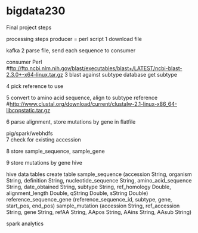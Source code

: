 # bigdata230

Final project steps

processing steps
producer = perl script
1 download file

kafka
2 parse file, send each sequence to consumer

consumer
Perl
#ftp://ftp.ncbi.nlm.nih.gov/blast/executables/blast+/LATEST/ncbi-blast-2.3.0+-x64-linux.tar.gz
3 blast against subtype database
	get subtype

4 pick reference to use

5 convert to amino acid sequence, align to subtype reference
#http://www.clustal.org/download/current/clustalw-2.1-linux-x86_64-libcppstatic.tar.gz

6 parse alignment, store mutations by gene in flatfile
	

pig/spark/webhdfs	
7 check for existing accession

8 store sample_sequence, sample_gene	
	
9 store mutations by gene
	hive
	

hive data tables
create table sample_sequence (accession String, 
							  organism String,
							  definition String,
							  nucleotide_sequence String, 
							  amino_acid_sequence String, 
							  date_obtained String,
							  subtype String,
							  ref_homology Double,
							  alignment_length Double,
                              qString Double,
							  sString Double)
reference_sequence_gene (reference_sequence_id, subtype, gene, start_pos, end_pos)
sample_mutation (accession String, ref_accession String, gene String, refAA String, AApos String, AAins String, AAsub String)

spark analytics
